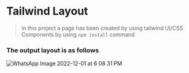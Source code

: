 # Tailwind Layout


> In this project a page has been created by using tailwind UI/CSS Components by using `npm install` command 


### The output layout is as follows

![WhatsApp Image 2022-12-01 at 6 08 31 PM](https://user-images.githubusercontent.com/112842592/205055782-6b720ff1-8917-4c79-a8d0-f86358e68413.jpeg)




